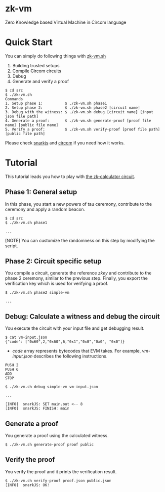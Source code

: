 # zk-vm
Zero Knowledge based Virtual Machine in Circom language

# Quick Start
You can simply do following things with [zk-vm.sh](https://github.com/Onther-Tech/zk-vm/blob/main/src/zk-vm.sh)

1. Building trusted setups
2. Compile Circom circuits
3. Debug
4. Generate and verify a proof

```
$ cd src
$ ./zk-vm.sh
Commands
1. Setup phase 1:          $ ./zk-vm.sh phase1
2. Setup phase 2:          $ ./zk-vm.sh phase2 [circuit name]
3. Debug with the witness: $ ./zk-vm.sh debug [circuit name] [input json file path]
4. Generate a proof:       $ ./zk-vm.sh generate-proof [proof file name] [public file name]
5. Verify a proof:         $ ./zk-vm.sh verify-proof [proof file path] [public file path] 
```

Please check [snarkjs](https://github.com/iden3/snarkjs) and [circom](https://github.com/iden3/circom) if you need how it works.

# Tutorial
This tutorial leads you how to play with [the zk-calculator circuit](https://github.com/Onther-Tech/zk-vm/blob/main/src/circuits/stack-calculator.circom).

## Phase 1: General setup
In this phase, you start a new powers of tau ceremony, contribute to the ceremony and apply a random beacon.
```
$ cd src
$ ./zk-vm.sh phase1

... 
```
[NOTE] You can customize the randomness on this step by modifying the script.

## Phase 2: Circuit specific setup
You compile a circuit, generate the reference *zkey* and contribute to the phase 2 ceremony, similar to the previous step. 
Finally, you export the verification key which is used for verifying a proof.
```
$ ./zk-vm.sh phase2 simple-vm

... 
```

## Debug: Calculate a witness and debug the circuit
You execute the circuit with your input file and get debugging result.

```
$ cat vm-input.json
{"code": ["0x60",2,"0x60",6,"0x1","0x0","0x0", "0x0"]}
```
* *code* array represents bytecodes that EVM takes.
For example, *vm-input.json* describes the following instructions.
```
PUSH 2
PUSH 6
ADD
STOP
```

```
$ ./zk-vm.sh debug simple-vm vm-input.json

...

[INFO]  snarkJS: SET main.out <-- 8
[INFO]  snarkJS: FINISH: main
```

## Generate a proof
You generate a proof using the calculated witness.
```
$ ./zk-vm.sh generate-proof proof public
```

## Verify the proof
You verify the proof and it prints the verification result.
``` 
$ ./zk-vm.sh verify-proof proof.json public.json
[INFO]  snarkJS: OK!
```
